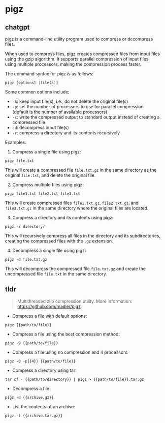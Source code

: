 # pigz 
## chatgpt 
pigz is a command-line utility program used to compress or decompress files. 

When used to compress files, pigz creates compressed files from input files using the gzip algorithm. It supports parallel compression of input files using multiple processors, making the compression process faster. 

The command syntax for pigz is as follows:

```
pigz [options] [file(s)]
```

Some common options include:

- `-k`: keep input file(s), i.e., do not delete the original file(s)
- `-p`: set the number of processors to use for parallel compression (default is the number of available processors)
- `-c`: write the compressed output to standard output instead of creating a compressed file
- `-d`: decompress input file(s)
- `-r`: compress a directory and its contents recursively

Examples:

1. Compress a single file using pigz:

```
pigz file.txt
```

This will create a compressed file `file.txt.gz` in the same directory as the original `file.txt`, and delete the original file.

2. Compress multiple files using pigz:

```
pigz file1.txt file2.txt file3.txt
```

This will create compressed files `file1.txt.gz`, `file2.txt.gz`, and `file3.txt.gz` in the same directory where the original files are located.

3. Compress a directory and its contents using pigz:

```
pigz -r directory/
```

This will recursively compress all files in the directory and its subdirectories, creating the compressed files with the `.gz` extension. 

4. Decompress a single file using pigz:

```
pigz -d file.txt.gz
```

This will decompress the compressed file `file.txt.gz` and create the uncompressed file `file.txt` in the same directory. 

## tldr 
 
> Multithreaded zlib compression utility.
> More information: <https://github.com/madler/pigz>.

- Compress a file with default options:

`pigz {{path/to/file}}`

- Compress a file using the best compression method:

`pigz -9 {{path/to/file}}`

- Compress a file using no compression and 4 processors:

`pigz -0 -p{{4}} {{path/to/file}}`

- Compress a directory using tar:

`tar cf - {{path/to/directory}} | pigz > {{path/to/file}}.tar.gz`

- Decompress a file:

`pigz -d {{archive.gz}}`

- List the contents of an archive:

`pigz -l {{archive.tar.gz}}`
